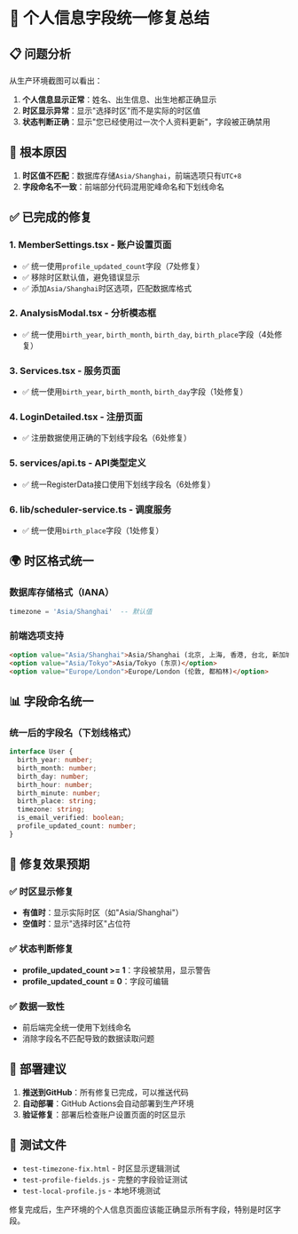 # 🎯 个人信息字段统一修复总结

## 📋 问题分析
从生产环境截图可以看出：
1. **个人信息显示正常**：姓名、出生信息、出生地都正确显示
2. **时区显示异常**：显示"选择时区"而不是实际的时区值
3. **状态判断正确**：显示"您已经使用过一次个人资料更新"，字段被正确禁用

## 🔧 根本原因
1. **时区值不匹配**：数据库存储`Asia/Shanghai`，前端选项只有`UTC+8`
2. **字段命名不一致**：前端部分代码混用驼峰命名和下划线命名

## ✅ 已完成的修复

### 1. **MemberSettings.tsx** - 账户设置页面
- ✅ 统一使用`profile_updated_count`字段（7处修复）
- ✅ 移除时区默认值，避免错误显示
- ✅ 添加`Asia/Shanghai`时区选项，匹配数据库格式

### 2. **AnalysisModal.tsx** - 分析模态框
- ✅ 统一使用`birth_year`, `birth_month`, `birth_day`, `birth_place`字段（4处修复）

### 3. **Services.tsx** - 服务页面
- ✅ 统一使用`birth_year`, `birth_month`, `birth_day`字段（1处修复）

### 4. **LoginDetailed.tsx** - 注册页面
- ✅ 注册数据使用正确的下划线字段名（6处修复）

### 5. **services/api.ts** - API类型定义
- ✅ 统一RegisterData接口使用下划线字段名（6处修复）

### 6. **lib/scheduler-service.ts** - 调度服务
- ✅ 统一使用`birth_place`字段（1处修复）

## 🌍 时区格式统一

### 数据库存储格式（IANA）
```sql
timezone = 'Asia/Shanghai'  -- 默认值
```

### 前端选项支持
```html
<option value="Asia/Shanghai">Asia/Shanghai (北京, 上海, 香港, 台北, 新加坡)</option>
<option value="Asia/Tokyo">Asia/Tokyo (东京)</option>
<option value="Europe/London">Europe/London (伦敦, 都柏林)</option>
```

## 📊 字段命名统一

### 统一后的字段名（下划线格式）
```typescript
interface User {
  birth_year: number;
  birth_month: number; 
  birth_day: number;
  birth_hour: number;
  birth_minute: number;
  birth_place: string;
  timezone: string;
  is_email_verified: boolean;
  profile_updated_count: number;
}
```

## 🎯 修复效果预期

### ✅ 时区显示修复
- **有值时**：显示实际时区（如"Asia/Shanghai"）
- **空值时**：显示"选择时区"占位符

### ✅ 状态判断修复  
- **profile_updated_count >= 1**：字段被禁用，显示警告
- **profile_updated_count = 0**：字段可编辑

### ✅ 数据一致性
- 前后端完全统一使用下划线命名
- 消除字段名不匹配导致的数据读取问题

## 🚀 部署建议

1. **推送到GitHub**：所有修复已完成，可以推送代码
2. **自动部署**：GitHub Actions会自动部署到生产环境
3. **验证修复**：部署后检查账户设置页面的时区显示

## 🧪 测试文件

- `test-timezone-fix.html` - 时区显示逻辑测试
- `test-profile-fields.js` - 完整的字段验证测试
- `test-local-profile.js` - 本地环境测试

修复完成后，生产环境的个人信息页面应该能正确显示所有字段，特别是时区字段。
